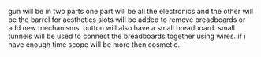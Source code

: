 gun will be in two parts one part will be all the electronics and the other will be the barrel for aesthetics
slots will be added to remove breadboards or add new mechanisms.
button will also have a small breadboard.
small tunnels will be used to connect the breadboards together using wires.
if i have enough time scope will be more then cosmetic.